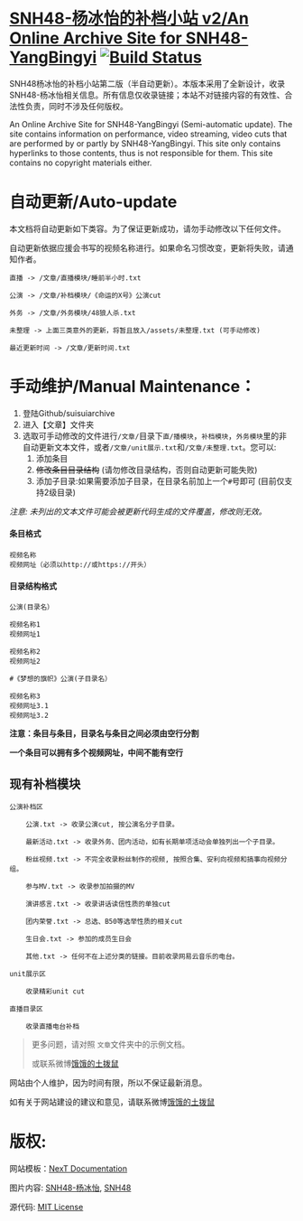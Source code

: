 # [SNH48-杨冰怡的补档小站 v2/An Online Archive Site for SNH48-YangBingyi](http://suisui.stream) [![Build Status](https://travis-ci.org/cutelittleturtle/suisuiarchive.svg?branch=master)](https://travis-ci.org/cutelittleturtle/suisuiarchive)

SNH48杨冰怡的补档小站第二版（半自动更新）。本版本采用了全新设计，收录SNH48-杨冰怡相关信息。所有信息仅收录链接；本站不对链接内容的有效性、合法性负责，同时不涉及任何版权。

An Online Archive Site for SNH48-YangBingyi (Semi-automatic update). The site contains information on performance, video streaming, video cuts that are performed by or partly by SNH48-YangBingyi. This site only contains hyperlinks to those contents, thus is not responsible for them. This site contains no copyright materials either.

# 自动更新/Auto-update

本文档将自动更新如下类容。为了保证更新成功，请勿手动修改以下任何文件。

自动更新依据应援会书写的视频名称进行。如果命名习惯改变，更新将失败，请通知作者。

```
直播 -> /文章/直播模块/睡前半小时.txt

公演 -> /文章/补档模块/《命运的X号》公演cut

外务 -> /文章/外务模块/48狼人杀.txt

未整理 -> 上面三类意外的更新，将暂且放入/assets/未整理.txt (可手动修改)

最近更新时间 -> /文章/更新时间.txt
```



# 手动维护/Manual Maintenance：
1. 登陆Github/suisuiarchive
2. 进入【文章】文件夹
3. 选取可手动修改的文件进行`/文章/`目录下`直/播模块`，`补档模块`，`外务模块`里的非自动更新文本文件，或者`/文章/unit展示.txt`和`/文章/未整理.txt`。您可以:
   1. 添加条目
   2. ~~修改条目目录结构~~ (请勿修改目录结构，否则自动更新可能失败)
   3. 添加子目录:如果需要添加子目录，在目录名前加上一个`#`号即可 (目前仅支持2级目录)


*注意: 未列出的文本文件可能会被更新代码生成的文件覆盖，修改则无效。*

#### 条目格式
 ```
视频名称
视频网址（必须以http://或https://开头）
 ```

#### 目录结构格式
 ```
公演(目录名）

视频名称1
视频网址1

视频名称2
视频网址2

#《梦想的旗帜》公演(子目录名）

视频名称3
视频网址3.1
视频网址3.2

 ```
**注意：条目与条目，目录名与条目之间必须由空行分割**

**一个条目可以拥有多个视频网址，中间不能有空行**

## 现有补档模块
```
公演补档区

    公演.txt -> 收录公演cut, 按公演名分子目录。

    最新活动.txt -> 收录外务、团内活动，如有长期单项活动会单独列出一个子目录。

    粉丝视频.txt -> 不完全收录粉丝制作的视频, 按照合集、安利向视频和搞事向视频分组。

    参与MV.txt -> 收录参加拍摄的MV

    演讲感言.txt -> 收录讲话读信性质的单独cut

    团内荣誉.txt -> 总选、B50等选举性质的相关cut

    生日会.txt -> 参加的成员生日会

    其他.txt -> 任何不在上述分类的链接。目前收录网易云音乐的电台。
    
unit展示区

    收录精彩unit cut
    
直播目录区

    收录直播电台补档
```


> 更多问题，请对照 `文章`文件夹中的示例文档。
>
> 或联系微博[饿饿的土拨鼠](https://weibo.com/u/5973150647/)

网站由个人维护，因为时间有限，所以不保证最新消息。

如有关于网站建设的建议和意见，请联系微博[饿饿的土拨鼠](https://weibo.com/u/5973150647/)

# 版权:

网站模板：[NexT Documentation](http://theme-next.iissnan.com/)

图片内容: [SNH48-杨冰怡](https://weibo.com/u/5491331848), [SNH48](http://www.snh48.com/)

源代码: [MIT License](https://opensource.org/licenses/MIT)